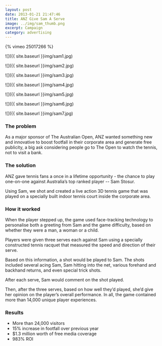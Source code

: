 ```yaml
---
layout: post
date: 2013-01-21 21:47:46
title: ANZ Give Sam A Serve
image: ../img/sam_thumb.png
excerpt: Campaign
category: advertising
---
```


{% vimeo 25017266 %}

![]({{ site.baseurl }}img/sam1.jpg)

![]({{ site.baseurl }}img/sam2.jpg)

![]({{ site.baseurl }}img/sam3.jpg)

![]({{ site.baseurl }}img/sam4.jpg)

![]({{ site.baseurl }}img/sam5.jpg)

![]({{ site.baseurl }}img/sam6.jpg)

![]({{ site.baseurl }}img/sam7.jpg)

### The problem ###

As a major sponsor of The Australian Open, ANZ wanted something new and innovative to boost footfall in their corporate area and generate free publicity, a big ask considering people go to The Open to watch the tennis, not to visit a bank.

### The solution

ANZ gave tennis fans a once in a lifetime opportunity - the chance to play one-on-one against Australia’s top ranked player -- Sam Stosur.

Using Sam, we shot and created a live action 3D tennis game that was played on a specially built indoor tennis court inside the corporate area.

### How it worked ###

When the player stepped up, the game used face-tracking technology to personalise both a greeting from Sam and the game difficulty, based on whether they were a man, a woman or a child.

Players were given three serves each against Sam using a specially constructed tennis racquet that measured the speed and direction of their serve.

Based on this information, a shot would be played to Sam. The shots included several acing Sam, Sam hitting into the net, various forehand and backhand returns, and even special trick shots.

After each serve, Sam would comment on the shot played.

Then, after the three serves, based on how well they’d played, she’d give her opinion on the player’s overall performance. In all, the game contained more than 14,000 unique player experiences.
			
### Results ###

* More than 24,000 visitors
* 15% increase in footfall over previous year
* $1.3 million worth of free media coverage
* 983% ROI